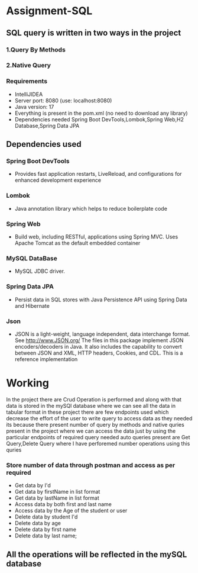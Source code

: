 # Assignment-SQL
## SQL query is written in two ways in the project 
### 1.Query By Methods
### 2.Native Query
### Requirements
* IntelliJIDEA
* Server port: 8080 (use: localhost:8080)
* Java version: 17
* Everything is present in the pom.xml (no need to download any library)
* Dependencies needed Spring Boot DevTools,Lombok,Spring Web,H2 Database,Spring Data JPA
## Dependencies used
### Spring Boot DevTools
* Provides fast application restarts, LiveReload, and configurations for enhanced development experience

### Lombok
* Java annotation library which helps to reduce boilerplate code

### Spring Web
* Build web, including RESTful, applications using Spring MVC. Uses Apache Tomcat as the default embedded container

### MySQL DataBase
* MySQL JDBC driver.

### Spring Data JPA
* Persist data in SQL stores with Java Persistence API using Spring Data and Hibernate
### Json 
* JSON is a light-weight, language independent, data interchange format. See http://www.JSON.org/ The files in this package implement JSON encoders/decoders in Java. It also includes the capability to convert between JSON and XML, HTTP headers, Cookies, and CDL. This is a reference implementation


# Working
In the project there are Crud Operation is performed and along with that data is stored in the mySQl database where we can see all the data in tabular format in these project there are few endpoints used which decrease the effort of the user to write query to access data as they needed its because there present number of query by methods and native quries present in the project where we can access the data just by using the particular endpoints of required query needed auto queries present are Get Query,Delete Query where I have perforemed number operations using this quries

### Store number of data through postman and access as per required
* Get data by I'd
* Get data by firstName in list format
* Get data by lastName in list format
* Access data by both first and last name 
* Access data by the Age of the student or user
* Delete data by student I'd
* Delete data by age
* Delete data by first name
* Delete data by last name;

## All the operations will be reflected in the mySQL database




